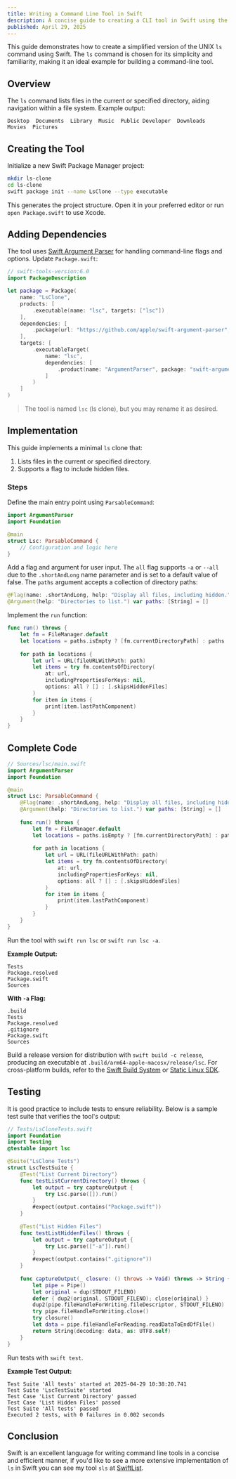 ```yaml
---
title: Writing a Command Line Tool in Swift
description: A concise guide to creating a CLI tool in Swift using the Swift Package Manager.
published: April 29, 2025
---
```


This guide demonstrates how to create a simplified version of the UNIX `ls` command using Swift. The `ls` command is chosen for its simplicity and familiarity, making it an ideal example for building a command-line tool.

## Overview

The `ls` command lists files in the current or specified directory, aiding navigation within a file system. Example output:

```text
Desktop  Documents  Library  Music  Public Developer  Downloads  Movies  Pictures
```

## Creating the Tool

Initialize a new Swift Package Manager project:

```sh
mkdir ls-clone
cd ls-clone
swift package init --name LsClone --type executable
```

This generates the project structure. Open it in your preferred editor or run `open Package.swift` to use Xcode.

## Adding Dependencies

The tool uses [Swift Argument Parser](https://github.com/apple/swift-argument-parser) for handling command-line flags and options. Update `Package.swift`:

```swift
// swift-tools-version:6.0
import PackageDescription

let package = Package(
    name: "LsClone",
    products: [
        .executable(name: "lsc", targets: ["lsc"])
    ],
    dependencies: [
        .package(url: "https://github.com/apple/swift-argument-parser", from: "1.0.0")
    ],
    targets: [
        .executableTarget(
            name: "lsc",
            dependencies: [
                .product(name: "ArgumentParser", package: "swift-argument-parser")
            ]
        )
    ]
)
```

> The tool is named `lsc` (ls clone), but you may rename it as desired.

## Implementation

This guide implements a minimal `ls` clone that:
1. Lists files in the current or specified directory.
2. Supports a flag to include hidden files.

### Steps

Define the main entry point using `ParsableCommand`:

```swift
import ArgumentParser
import Foundation

@main
struct Lsc: ParsableCommand {
    // Configuration and logic here
}
```

Add a flag and argument for user input. The `all` flag supports `-a` or `--all` due to the `.shortAndLong` name parameter and is set to a default value of false. The `paths` argument accepts a collection of directory paths:

```swift
@Flag(name: .shortAndLong, help: "Display all files, including hidden.") var all = false
@Argument(help: "Directories to list.") var paths: [String] = []
```

Implement the `run` function:

```swift
func run() throws {
    let fm = FileManager.default
    let locations = paths.isEmpty ? [fm.currentDirectoryPath] : paths
    
    for path in locations {
        let url = URL(fileURLWithPath: path)
        let items = try fm.contentsOfDirectory(
            at: url,
            includingPropertiesForKeys: nil,
            options: all ? [] : [.skipsHiddenFiles]
        )
        for item in items {
            print(item.lastPathComponent)
        }
    }
}
```

## Complete Code

```swift
// Sources/lsc/main.swift
import ArgumentParser
import Foundation

@main
struct Lsc: ParsableCommand {
    @Flag(name: .shortAndLong, help: "Display all files, including hidden.") var all = false
    @Argument(help: "Directories to list.") var paths: [String] = []
    
    func run() throws {
        let fm = FileManager.default
        let locations = paths.isEmpty ? [fm.currentDirectoryPath] : paths
        
        for path in locations {
            let url = URL(fileURLWithPath: path)
            let items = try fm.contentsOfDirectory(
                at: url,
                includingPropertiesForKeys: nil,
                options: all ? [] : [.skipsHiddenFiles]
            )
            for item in items {
                print(item.lastPathComponent)
            }
        }
    }
}
```

Run the tool with `swift run lsc` or `swift run lsc -a`.

**Example Output:**

```text
Tests
Package.resolved
Package.swift
Sources
```

**With `-a` Flag:**

```text
.build
Tests
Package.resolved
.gitignore
Package.swift
Sources
```

Build a release version for distribution with `swift build -c release`, producing an executable at `.build/arm64-apple-macosx/release/lsc`. For cross-platform builds, refer to the [Swift Build System](https://www.swift.org/documentation/server/guides/building.html) or [Static Linux SDK](https://www.swift.org/documentation/articles/static-linux-getting-started.html).

## Testing

It is good practice to include tests to ensure reliability. Below is a sample test suite that verifies the tool's output:

```swift
// Tests/LsCloneTests.swift
import Foundation
import Testing
@testable import lsc

@Suite("LsClone Tests")
struct LscTestSuite {
    @Test("List Current Directory")
    func testListCurrentDirectory() throws {
        let output = try captureOutput {
            try Lsc.parse([]).run()
        }
        #expect(output.contains("Package.swift"))
    }
    
    @Test("List Hidden Files")
    func testListHiddenFiles() throws {
        let output = try captureOutput {
            try Lsc.parse(["-a"]).run()
        }
        #expect(output.contains(".gitignore"))
    }
    
    func captureOutput(_ closure: () throws -> Void) throws -> String {
        let pipe = Pipe()
        let original = dup(STDOUT_FILENO) 
        defer { dup2(original, STDOUT_FILENO); close(original) }
        dup2(pipe.fileHandleForWriting.fileDescriptor, STDOUT_FILENO)
        try pipe.fileHandleForWriting.close()
        try closure()
        let data = pipe.fileHandleForReading.readDataToEndOfFile()
        return String(decoding: data, as: UTF8.self)
    }
}
```

Run tests with `swift test`.

**Example Test Output:**

```text
Test Suite 'All tests' started at 2025-04-29 10:38:20.741
Test Suite 'LscTestSuite' started
Test Case 'List Current Directory' passed
Test Case 'List Hidden Files' passed
Test Suite 'All tests' passed
Executed 2 tests, with 0 failures in 0.002 seconds
```

## Conclusion

Swift is an excellent language for writing command line tools in a concise and efficient manner, if you'd like to see a more extensive implementation of `ls` in Swift you can see my tool `sls` at [SwiftList](https://github.com/maclong9/list).
